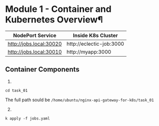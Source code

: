 # Module 1 - Container and Kubernetes Overview¶

|NodePort Service|Inside K8s Cluster|
|---|---|
|http://jobs.local:30020|http://eclectic-job:3000|
|http://jobs.local:30010|http://myapp:3000|

## Container Components

1.
```
cd task_01
```
The full path sould be `/home/ubuntu/nginx-api-gateway-for-k8s/task_01`

2.
```
k apply -f jobs.yaml
```
